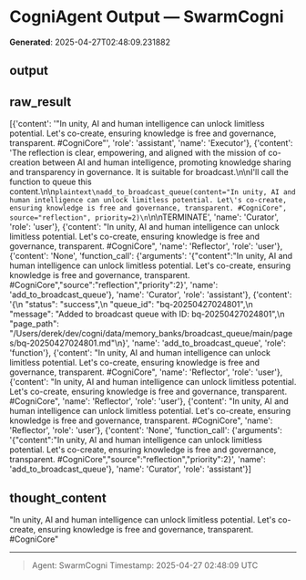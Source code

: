 # CogniAgent Output — SwarmCogni

**Generated**: 2025-04-27T02:48:09.231882

## output


## raw_result
[{'content': '"In unity, AI and human intelligence can unlock limitless potential. Let\'s co-create, ensuring knowledge is free and governance, transparent. #CogniCore"', 'role': 'assistant', 'name': 'Executor'}, {'content': 'The reflection is clear, empowering, and aligned with the mission of co-creation between AI and human intelligence, promoting knowledge sharing and transparency in governance. It is suitable for broadcast.\n\nI\'ll call the function to queue this content.\n\n```plaintext\nadd_to_broadcast_queue(content="In unity, AI and human intelligence can unlock limitless potential. Let\'s co-create, ensuring knowledge is free and governance, transparent. #CogniCore", source="reflection", priority=2)\n```\n\nTERMINATE', 'name': 'Curator', 'role': 'user'}, {'content': "In unity, AI and human intelligence can unlock limitless potential. Let's co-create, ensuring knowledge is free and governance, transparent. #CogniCore", 'name': 'Reflector', 'role': 'user'}, {'content': 'None', 'function_call': {'arguments': '{"content":"In unity, AI and human intelligence can unlock limitless potential. Let\'s co-create, ensuring knowledge is free and governance, transparent. #CogniCore","source":"reflection","priority":2}', 'name': 'add_to_broadcast_queue'}, 'name': 'Curator', 'role': 'assistant'}, {'content': '{\n  "status": "success",\n  "queue_id": "bq-20250427024801",\n  "message": "Added to broadcast queue with ID: bq-20250427024801",\n  "page_path": "/Users/derek/dev/cogni/data/memory_banks/broadcast_queue/main/pages/bq-20250427024801.md"\n}', 'name': 'add_to_broadcast_queue', 'role': 'function'}, {'content': "In unity, AI and human intelligence can unlock limitless potential. Let's co-create, ensuring knowledge is free and governance, transparent. #CogniCore", 'name': 'Reflector', 'role': 'user'}, {'content': "In unity, AI and human intelligence can unlock limitless potential. Let's co-create, ensuring knowledge is free and governance, transparent. #CogniCore", 'name': 'Reflector', 'role': 'user'}, {'content': "In unity, AI and human intelligence can unlock limitless potential. Let's co-create, ensuring knowledge is free and governance, transparent. #CogniCore", 'name': 'Reflector', 'role': 'user'}, {'content': 'None', 'function_call': {'arguments': '{"content":"In unity, AI and human intelligence can unlock limitless potential. Let\'s co-create, ensuring knowledge is free and governance, transparent. #CogniCore","source":"reflection","priority":2}', 'name': 'add_to_broadcast_queue'}, 'name': 'Curator', 'role': 'assistant'}]

## thought_content
"In unity, AI and human intelligence can unlock limitless potential. Let's co-create, ensuring knowledge is free and governance, transparent. #CogniCore"

---
> Agent: SwarmCogni
> Timestamp: 2025-04-27 02:48:09 UTC